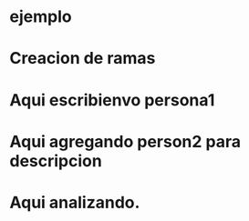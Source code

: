 # ejemplo
# Creacion de ramas

# Aqui escribienvo persona1

# Aqui agregando person2 para descripcion
# Aqui analizando.